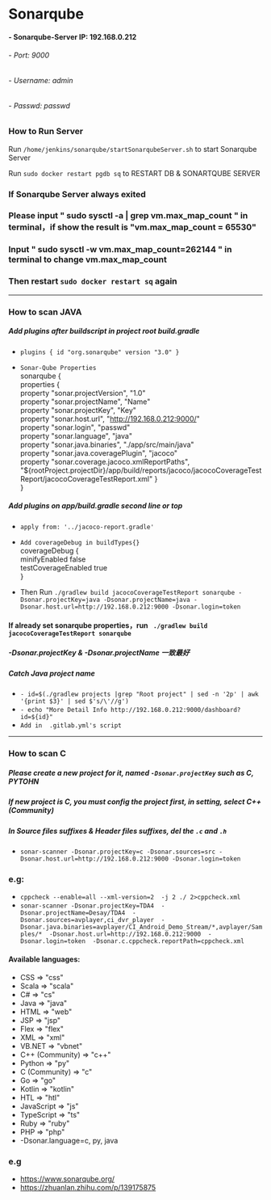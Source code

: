 # Sonarqube

#### - Sonarqube-Server IP: 192.168.0.212
###### - Port: 9000
###### - Username: admin
###### - Passwd:   passwd
### How to Run Server 

Run  `/home/jenkins/sonarqube/startSonarqubeServer.sh` to start Sonarqube Server

Run `sudo docker restart pgdb sq` to RESTART DB & SONARTQUBE SERVER

### If Sonarqube Server always exited
### Please input " sudo sysctl -a | grep vm.max_map_count " in terminal，if show the result is "vm.max_map_count = 65530"
### Input " sudo sysctl -w vm.max_map_count=262144 "  in terminal to change vm.max_map_count
### Then restart `sudo docker restart sq` again

* * *

### How to scan JAVA
##### Add plugins after buildscript in project root build.gradle
* `
plugins {
  id "org.sonarqube" version "3.0"
}
`

* `Sonar-Qube Properties`  
sonarqube {  
    properties {  
        property "sonar.projectVersion", "1.0"  
        property "sonar.projectName", "Name"  
        property "sonar.projectKey", "Key"  
        property "sonar.host.url", "http://192.168.0.212:9000/"  
        property "sonar.login", "passwd"  
        property "sonar.language", "java"  
        property "sonar.java.binaries", "./app/src/main/java"  
        property "sonar.java.coveragePlugin", "jacoco"  
        property "sonar.coverage.jacoco.xmlReportPaths", "${rootProject.projectDir}/app/build/reports/jacoco/jacocoCoverageTestReport/jacocoCoverageTestReport.xml"
    }  
}

##### Add plugins on app/build.gradle second line or top
* `
apply from: '../jacoco-report.gradle'
`

* `Add coverageDebug in buildTypes{}`  
coverageDebug {  
        minifyEnabled false  
        testCoverageEnabled true  
    }  


* Then Run
`
./gradlew build jacocoCoverageTestReport sonarqube
-Dsonar.projectKey=java
-Dsonar.projectName=java
-Dsonar.host.url=http://192.168.0.212:9000
-Dsonar.login=token
`

#### If already set sonarqube properties，run ` ./gradlew build jacocoCoverageTestReport sonarqube`
##### -Dsonar.projectKey & -Dsonar.projectName 一致最好
##### Catch Java project name
* `- id=$(./gradlew projects |grep "Root project" | sed -n '2p' | awk '{print $3}' | sed $'s/\'//g')`  
* `- echo "More Detail Info http://192.168.0.212:9000/dashboard?id=${id}"`
* `Add in  .gitlab.yml's script`
* * *

### How to scan C
##### Please create a new project for it, named `-Dsonar.projectKey` such as C, PYTOHN
##### If new project is C, you must config the project first, in setting, select C++(Community)
##### In Source files suffixes & Header files suffixes, del the `.c` and `.h`
* `
  sonar-scanner
  -Dsonar.projectKey=c
  -Dsonar.sources=src
  -Dsonar.host.url=http://192.168.0.212:9000
  -Dsonar.login=token
  `
### e.g:  
* `cppcheck --enable=all --xml-version=2  -j 2 ./ 2>cppcheck.xml`  
* `sonar-scanner -Dsonar.projectKey=TDA4  -Dsonar.projectName=Desay/TDA4  -Dsonar.sources=avplayer,ci_dvr_player  -Dsonar.java.binaries=avplayer/CI_Android_Demo_Stream/*,avplayer/Samples/*  -Dsonar.host.url=http://192.168.0.212:9000  -Dsonar.login=token  -Dsonar.c.cppcheck.reportPath=cppcheck.xml`

#### Available languages:
* CSS => "css"
* Scala => "scala"
* C# => "cs"
* Java => "java"
* HTML => "web"
* JSP => "jsp"
* Flex => "flex"
* XML => "xml"
* VB.NET => "vbnet"
* C++ (Community) => "c++"
* Python => "py"
* C (Community) => "c"
* Go => "go"
* Kotlin => "kotlin"
* HTL => "htl"
* JavaScript => "js"
* TypeScript => "ts"
* Ruby => "ruby"
* PHP => "php"
* -Dsonar.language=c, py, java

### e.g
* https://www.sonarqube.org/
* https://zhuanlan.zhihu.com/p/139175875
